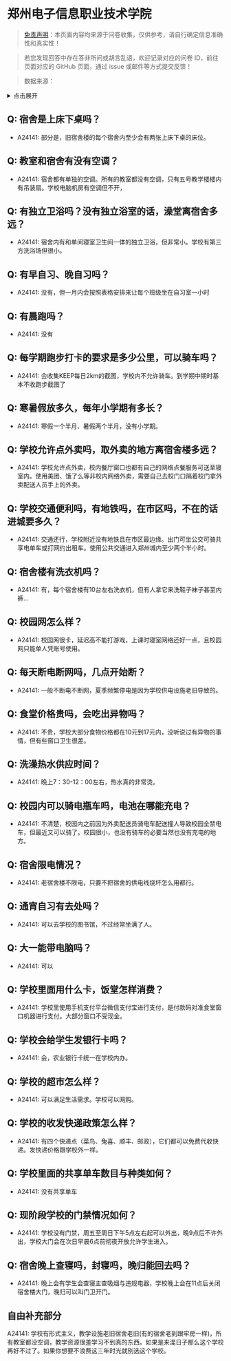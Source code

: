 # 郑州电子信息职业技术学院

> [免责声明](https://colleges.chat/#_3)：本页面内容均来源于问卷收集，仅供参考，请自行确定信息准确性和真实性！

> 若您发现回答中存在答非所问或胡言乱语，欢迎记录对应的问卷 ID，前往页面对应的 GitHub 页面，通过 issue 或邮件等方式提交反馈！

> 数据来源：

<details><summary>点击展开</summary>
<ul>
<li>A24141: 匿名 (2024 年 06 月)</li>
</ul>
</details>

## Q: 宿舍是上床下桌吗？

- A24141: 部分是，旧宿舍楼的每个宿舍内至少会有两张上床下桌的床位。

## Q: 教室和宿舍有没有空调？

- A24141: 宿舍都有单独的空调。所有的教室都没有空调，只有五号教学楼楼内有吊装扇。学校电脑机房有空调但不开，

## Q: 有独立卫浴吗？没有独立浴室的话，澡堂离宿舍多远？

- A24141: 宿舍内有和单间寝室卫生间一体的独立卫浴，但非常小。学校有第三方洗浴场但很小。

## Q: 有早自习、晚自习吗？

- A24141: 没有，但一月内会按照表格安排来让每个班级坐在自习室一小时

## Q: 有晨跑吗？

- A24141: 没有

## Q: 每学期跑步打卡的要求是多少公里，可以骑车吗？

- A24141: 会收集KEEP每日2km的截图，学校内不允许骑车。到学期中期时基本不收跑步截图了

## Q: 寒暑假放多久，每年小学期有多长？

- A24141: 寒假一个半月、暑假两个半月，没有小学期。

## Q: 学校允许点外卖吗，取外卖的地方离宿舍楼多远？

- A24141: 学校允许点外卖，校内餐厅窗口也都有自己的网络点餐服务可送至寝室内。使用美团、饿了么等非校内网络外卖，需要自己去校门口隔着校门拿外卖配送人员手上的外卖。

## Q: 学校交通便利吗，有地铁吗，在市区吗，不在的话进城要多久？

- A24141: 交通还行，学校附近没有地铁且在市区最边缘。出门可坐公交可骑共享电单车或打网约出租车。使用公共交通进入郑州城内至少两个半小时。

## Q: 宿舍楼有洗衣机吗？

- A24141: 有，每个宿舍楼有10台左右洗衣机，但有人拿它来洗鞋子袜子甚至内裤...

## Q: 校园网怎么样？

- A24141: 校园网很卡，延迟高不能打游戏，上课时寝室网络还好一点，且校园网只能单人凭账号使用。

## Q: 每天断电断网吗，几点开始断？

- A24141: 一般不断电不断网，夏季频繁停电是因为学校供电设施老旧导致的。

## Q: 食堂价格贵吗，会吃出异物吗？

- A24141: 不贵，学校大部分食物价格都在10元到17元内，没听说过有异物的事情，但有些窗口卫生很差。

## Q: 洗澡热水供应时间？

- A24141: 晚上7：30-12：00左右，热水真的非常烫。

## Q: 校园内可以骑电瓶车吗，电池在哪能充电？

- A24141: 不清楚，校园内之前因为外卖配送员骑电车配送撞人导致校园全禁电车，但最近又可以骑了。校园很小，也没有骑车的必要当然也没有充电的地方。

## Q: 宿舍限电情况？

- A24141: 老宿舍楼不限电，只要不把宿舍的供电线烧坏怎么用都行。

## Q: 通宵自习有去处吗？

- A24141: 可以去学校的图书馆，不过经常坐满了人。

## Q: 大一能带电脑吗？

- A24141: 可以

## Q: 学校里面用什么卡，饭堂怎样消费？

- A24141: 学校里使用手机支付平台微信支付宝进行支付，是付款码对准食堂窗口机器进行支付。大部分窗口不受现金。

## Q: 学校会给学生发银行卡吗？

- A24141: 会，农业银行卡统一在学校内办。

## Q: 学校的超市怎么样？

- A24141: 可以满足生活需求。学校可以网购。

## Q: 学校的收发快递政策怎么样？

- A24141: 有四个快递点（菜鸟、兔喜、顺丰、邮政），它们都可以免费代收快递。发快递价格跟学校外一样。

## Q: 学校里面的共享单车数目与种类如何？

- A24141: 没有共享单车

## Q: 现阶段学校的门禁情况如何？

- A24141: 学校没有门禁，周五至周日下午5点左右起可以外出，晚9点后不许外出，学校大门会在次日早晨6点前彻夜开放允许学生进入。

## Q: 宿舍晚上查寝吗，封寝吗，晚归能回去吗？

- A24141: 晚上会有学生会查寝主查吸烟与违规电器，学校晚上会在11点后关闭宿舍楼大门，晚归可以叫门卫开门。

## 自由补充部分

A24141: 学校有形式主义，教学设施老旧宿舍老旧(有的宿舍老到跟牢房一样)，所有教室都没空调，教学资源很差学习不到真的东西。如果是来混日子那么这个学校再好不过了。如果你想要不浪费这三年时光就别选这个学校。